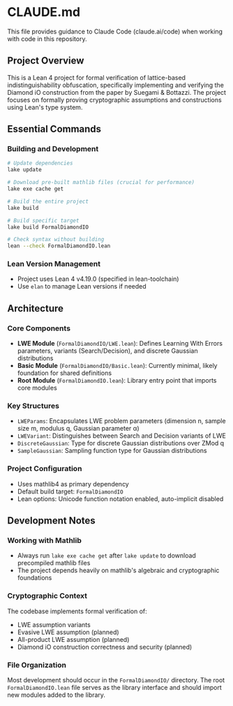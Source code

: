 # CLAUDE.md

This file provides guidance to Claude Code (claude.ai/code) when working with code in this repository.

## Project Overview

This is a Lean 4 project for formal verification of lattice-based indistinguishability obfuscation, specifically implementing and verifying the Diamond iO construction from the paper by Suegami & Bottazzi. The project focuses on formally proving cryptographic assumptions and constructions using Lean's type system.

## Essential Commands

### Building and Development
```bash
# Update dependencies
lake update

# Download pre-built mathlib files (crucial for performance)
lake exe cache get

# Build the entire project
lake build

# Build specific target
lake build FormalDiamondIO

# Check syntax without building
lean --check FormalDiamondIO.lean
```

### Lean Version Management
- Project uses Lean 4 v4.19.0 (specified in lean-toolchain)
- Use `elan` to manage Lean versions if needed

## Architecture

### Core Components
- **LWE Module** (`FormalDiamondIO/LWE.lean`): Defines Learning With Errors parameters, variants (Search/Decision), and discrete Gaussian distributions
- **Basic Module** (`FormalDiamondIO/Basic.lean`): Currently minimal, likely foundation for shared definitions
- **Root Module** (`FormalDiamondIO.lean`): Library entry point that imports core modules

### Key Structures
- `LWEParams`: Encapsulates LWE problem parameters (dimension n, sample size m, modulus q, Gaussian parameter α)
- `LWEVariant`: Distinguishes between Search and Decision variants of LWE
- `DiscreteGaussian`: Type for discrete Gaussian distributions over ZMod q
- `SampleGaussian`: Sampling function type for Gaussian distributions

### Project Configuration
- Uses mathlib4 as primary dependency
- Default build target: `FormalDiamondIO`
- Lean options: Unicode function notation enabled, auto-implicit disabled

## Development Notes

### Working with Mathlib
- Always run `lake exe cache get` after `lake update` to download precompiled mathlib files
- The project depends heavily on mathlib's algebraic and cryptographic foundations

### Cryptographic Context
The codebase implements formal verification of:
- LWE assumption variants
- Evasive LWE assumption (planned)
- All-product LWE assumption (planned)
- Diamond iO construction correctness and security (planned)

### File Organization
Most development should occur in the `FormalDiamondIO/` directory. The root `FormalDiamondIO.lean` file serves as the library interface and should import new modules added to the library.